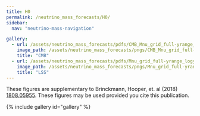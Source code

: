 ```yaml
---
title: H0
permalink: /neutrino_mass_forecasts/H0/
sidebar:
  nav: "neutrino-mass-navigation"

gallery:
  - url: /assets/neutrino_mass_forecasts/pdfs/CMB_Mnu_grid_full-yrange_logy_H0.pdf
    image_path: /assets/neutrino_mass_forecasts/pngs/CMB_Mnu_grid_full-yrange_logy_H0.png
    title: "CMB"
  - url: /assets/neutrino_mass_forecasts/pdfs/Mnu_grid_full-yrange_logy_H0.pdf
    image_path: /assets/neutrino_mass_forecasts/pngs/Mnu_grid_full-yrange_logy_H0.png
    title: "LSS"
---
```

These figures are supplementary to Brinckmann, Hooper, et. al (2018) [1808.05955](https://arxiv.org/abs/1808.05955). These figures may be used provided you cite this publication. 

{% include gallery id="gallery" %}

